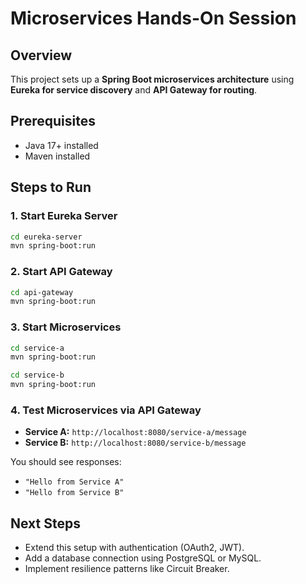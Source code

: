 # Microservices Hands-On Session

## Overview
This project sets up a **Spring Boot microservices architecture** using **Eureka for service discovery** and **API Gateway for routing**.

## Prerequisites
- Java 17+ installed
- Maven installed

## Steps to Run

### 1. Start Eureka Server
```sh
cd eureka-server
mvn spring-boot:run
```

### 2. Start API Gateway
```sh
cd api-gateway
mvn spring-boot:run
```

### 3. Start Microservices
```sh
cd service-a
mvn spring-boot:run

cd service-b
mvn spring-boot:run
```

### 4. Test Microservices via API Gateway

- **Service A:** `http://localhost:8080/service-a/message`  
- **Service B:** `http://localhost:8080/service-b/message`  

You should see responses:  
- `"Hello from Service A"`  
- `"Hello from Service B"`  

## Next Steps
- Extend this setup with authentication (OAuth2, JWT).
- Add a database connection using PostgreSQL or MySQL.
- Implement resilience patterns like Circuit Breaker.
